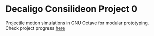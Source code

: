 # Decaligo Consilideon Project 0

Projectile motion simulations in GNU Octave for modular prototyping.  
Check project progress [here](https://github.com/Dark-Science/DecaligoConsilideon-0/wiki/Decaligo-Consilideon-%E2%80%90-Project-0 "Project Overview & WBS")
